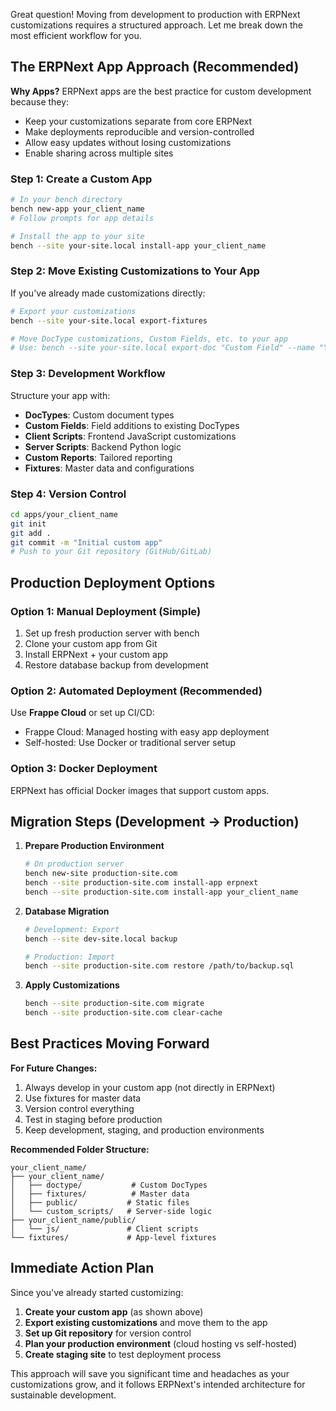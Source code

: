 Great question! Moving from development to production with ERPNext customizations requires a structured approach. Let me break down the most efficient workflow for you.

## The ERPNext App Approach (Recommended)

**Why Apps?** ERPNext apps are the best practice for custom development because they:
- Keep your customizations separate from core ERPNext
- Make deployments reproducible and version-controlled
- Allow easy updates without losing customizations
- Enable sharing across multiple sites

### Step 1: Create a Custom App

```bash
# In your bench directory
bench new-app your_client_name
# Follow prompts for app details

# Install the app to your site
bench --site your-site.local install-app your_client_name
```

### Step 2: Move Existing Customizations to Your App

If you've already made customizations directly:

```bash
# Export your customizations
bench --site your-site.local export-fixtures

# Move DocType customizations, Custom Fields, etc. to your app
# Use: bench --site your-site.local export-doc "Custom Field" --name "Your Custom Field"
```

### Step 3: Development Workflow

Structure your app with:
- **DocTypes**: Custom document types
- **Custom Fields**: Field additions to existing DocTypes  
- **Client Scripts**: Frontend JavaScript customizations
- **Server Scripts**: Backend Python logic
- **Custom Reports**: Tailored reporting
- **Fixtures**: Master data and configurations

### Step 4: Version Control

```bash
cd apps/your_client_name
git init
git add .
git commit -m "Initial custom app"
# Push to your Git repository (GitHub/GitLab)
```

## Production Deployment Options

### Option 1: Manual Deployment (Simple)
1. Set up fresh production server with bench
2. Clone your custom app from Git
3. Install ERPNext + your custom app
4. Restore database backup from development

### Option 2: Automated Deployment (Recommended)
Use **Frappe Cloud** or set up CI/CD:
- Frappe Cloud: Managed hosting with easy app deployment
- Self-hosted: Use Docker or traditional server setup

### Option 3: Docker Deployment
ERPNext has official Docker images that support custom apps.

## Migration Steps (Development → Production)

1. **Prepare Production Environment**
   ```bash
   # On production server
   bench new-site production-site.com
   bench --site production-site.com install-app erpnext
   bench --site production-site.com install-app your_client_name
   ```

2. **Database Migration**
   ```bash
   # Development: Export
   bench --site dev-site.local backup
   
   # Production: Import
   bench --site production-site.com restore /path/to/backup.sql
   ```

3. **Apply Customizations**
   ```bash
   bench --site production-site.com migrate
   bench --site production-site.com clear-cache
   ```

## Best Practices Moving Forward

**For Future Changes:**
1. Always develop in your custom app (not directly in ERPNext)
2. Use fixtures for master data
3. Version control everything
4. Test in staging before production
5. Keep development, staging, and production environments

**Recommended Folder Structure:**
```
your_client_name/
├── your_client_name/
│   ├── doctype/           # Custom DocTypes
│   ├── fixtures/          # Master data
│   ├── public/           # Static files
│   └── custom_scripts/   # Server-side logic
├── your_client_name/public/
│   └── js/               # Client scripts
└── fixtures/             # App-level fixtures
```

## Immediate Action Plan

Since you've already started customizing:

1. **Create your custom app** (as shown above)
2. **Export existing customizations** and move them to the app
3. **Set up Git repository** for version control
4. **Plan your production environment** (cloud hosting vs self-hosted)
5. **Create staging site** to test deployment process

This approach will save you significant time and headaches as your customizations grow, and it follows ERPNext's intended architecture for sustainable development.
